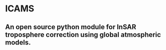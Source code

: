 # ICAMS 

## An open source python module for InSAR troposphere correction using global atmospheric models.

